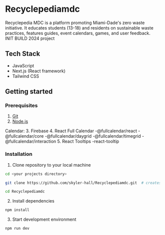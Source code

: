 # Recyclepediamdc

Recyclepedia MDC is a platform promoting Miami-Dade's zero waste initiative. It educates students (13-18) and residents on sustainable waste practices, features guides, event calendars, games, and user feedback. INIT BUILD 2024 project

## Tech Stack

- JavaScript
- Next.js (React framework)
- Tailwind CSS

## Getting started

### Prerequisites

1. [Git](https://git-scm.com/downloads)
2. [Node.js](https://nodejs.org/en)

Calendar:
3. Firebase
4. React Full Calendar
    -@fullcalendar/react
    -@fullcalendar/core
    -@fullcalendar/daygrid
    -@fullcalendar/timegrid
    -@fullcalendar/interaction
5. React Tooltips
    -react-tooltip

### Installation

1. Clone repository to your local machine

```bash
cd <your projects directory>

git clone https://github.com/skyler-hall/Recyclepediamdc.git  # creates a new folder containing the repo

cd Recyclepediamdc
```

2. Install dependencies

```bash
npm install
```

3. Start development environment

```bash
npm run dev
```

<!--
### Contributing

1. Pull latest changes in Frontend/Backend branch

```bash
# Frontend branch
git checkout Frontend
git pull origin Frontend

# Backend branch
git checkout Backend
git pull origin Backend
```

2. Create a new branch to contain your feature

```bash
# for frontend
git checkout -b <new feature branch name> Frontend  # creates a new branch based on the Frontend branch

# for backend
git checkout -b <feature-branch-name> Backend  # creates a new branch based on the Backend branch

```

3. Implement changes
4. Commit changes: write commit messages briefly describing what changes were made

```bash
git commit -m "<commit message here>"
```

5. Push changes

```bash
git push origin <feature-branch-name>
```

6. Merge changes into Frontend or Backend branch -->
